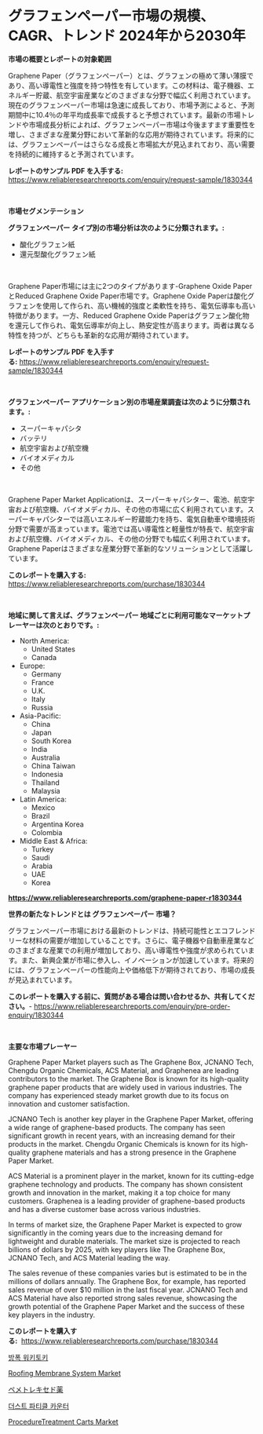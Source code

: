 <p><h1>グラフェンペーパー市場の規模、CAGR、トレンド 2024年から2030年</h1></p><p><strong>市場の概要とレポートの対象範囲</strong></p>
<p><p>Graphene Paper（グラフェンペーパー）とは、グラフェンの極めて薄い薄膜であり、高い導電性と強度を持つ特性を有しています。この材料は、電子機器、エネルギー貯蔵、航空宇宙産業などのさまざまな分野で幅広く利用されています。現在のグラフェンペーパー市場は急速に成長しており、市場予測によると、予測期間中に10.4％の年平均成長率で成長すると予想されています。最新の市場トレンドや市場成長分析によれば、グラフェンペーパー市場は今後ますます重要性を増し、さまざまな産業分野において革新的な応用が期待されています。将来的には、グラフェンペーパーはさらなる成長と市場拡大が見込まれており、高い需要を持続的に維持すると予測されています。</p></p>
<p><strong>レポートのサンプル PDF を入手する:</strong> <a href="https://www.reliableresearchreports.com/enquiry/request-sample/1830344">https://www.reliableresearchreports.com/enquiry/request-sample/1830344</a></p>
<p>&nbsp;</p>
<p><strong>市場セグメンテーション</strong></p>
<p><strong>グラフェンペーパー タイプ別の市場分析は次のように分類されます。:</strong></p>
<p><ul><li>酸化グラフェン紙</li><li>還元型酸化グラフェン紙</li></ul></p>
<p>&nbsp;</p>
<p><p>Graphene Paper市場には主に2つのタイプがあります-Graphene Oxide PaperとReduced Graphene Oxide Paper市場です。Graphene Oxide Paperは酸化グラフェンを使用して作られ、高い機械的強度と柔軟性を持ち、電気伝導率も高い特徴があります。一方、Reduced Graphene Oxide Paperはグラフェン酸化物を還元して作られ、電気伝導率が向上し、熱安定性が高まります。両者は異なる特性を持つが、どちらも革新的な応用が期待されています。</p></p>
<p><strong>レポートのサンプル PDF を入手する:</strong>&nbsp;<a href="https://www.reliableresearchreports.com/enquiry/request-sample/1830344">https://www.reliableresearchreports.com/enquiry/request-sample/1830344</a></p>
<p>&nbsp;</p>
<p><strong> グラフェンペーパー アプリケーション別の市場産業調査は次のように分類されます。:</strong></p>
<p><ul><li>スーパーキャパシタ</li><li>バッテリ</li><li>航空宇宙および航空機</li><li>バイオメディカル</li><li>その他</li></ul></p>
<p>&nbsp;</p>
<p><p>Graphene Paper Market Applicationは、スーパーキャパシター、電池、航空宇宙および航空機、バイオメディカル、その他の市場に広く利用されています。スーパーキャパシターでは高いエネルギー貯蔵能力を持ち、電気自動車や環境技術分野で需要が高まっています。電池では高い導電性と軽量性が特長で、航空宇宙および航空機、バイオメディカル、その他の分野でも幅広く利用されています。Graphene Paperはさまざまな産業分野で革新的なソリューションとして活躍しています。</p></p>
<p><strong>このレポートを購入する:</strong>&nbsp; <a href="https://www.reliableresearchreports.com/purchase/1830344">https://www.reliableresearchreports.com/purchase/1830344</a></p>
<p>&nbsp;</p>
<p><strong>地域に関して言えば、グラフェンペーパー 地域ごとに利用可能なマーケットプレーヤーは次のとおりです。:</strong></p>
<p><ul>
    <li>
        North America:
        <ul>
            <li>United States</li>
            <li>Canada</li>
        </ul>
    </li>
    <li>
        Europe:
        <ul>
            <li>Germany</li>
            <li>France</li>
            <li>U.K.</li>
            <li>Italy</li>
            <li>Russia</li>
        </ul>
    </li>
    <li>
        Asia-Pacific:
        <ul>
            <li>China</li>
            <li>Japan</li>
            <li>South Korea</li>
            <li>India</li>
            <li>Australia</li>
            <li>China Taiwan</li>
            <li>Indonesia</li>
            <li>Thailand</li>
            <li>Malaysia</li>
        </ul>
    </li>
    <li>
        Latin America:
        <ul>
            <li>Mexico</li>
            <li>Brazil</li>
            <li>Argentina Korea</li>
            <li>Colombia</li>
        </ul>
    </li>
    <li>
        Middle East & Africa:
        <ul>
            <li>Turkey</li>
            <li>Saudi</li>
            <li>Arabia</li>
            <li>UAE</li>
            <li>Korea</li>
        </ul>
    </li>
    </ul></p>
<p><strong><a href="https://www.reliableresearchreports.com/graphene-paper-r1830344">https://www.reliableresearchreports.com/graphene-paper-r1830344</a></strong>&nbsp;</p>
<p><strong>世界の新たなトレンドとは グラフェンペーパー 市場？</strong></p>
<p><p>グラフェンペーパー市場における最新のトレンドは、持続可能性とエコフレンドリーな材料の需要が増加していることです。さらに、電子機器や自動車産業などのさまざまな産業での利用が増加しており、高い導電性や強度が求められています。また、新興企業が市場に参入し、イノベーションが加速しています。将来的には、グラフェンペーパーの性能向上や価格低下が期待されており、市場の成長が見込まれています。</p></p>
<p><strong>このレポートを購入する前に、質問がある場合は問い合わせるか、共有してください。</strong>- <a href="https://www.reliableresearchreports.com/enquiry/pre-order-enquiry/1830344">https://www.reliableresearchreports.com/enquiry/pre-order-enquiry/1830344</a></p>
<p>&nbsp;</p>
<p><strong>主要な市場プレーヤー</strong></p>
<p><p>Graphene Paper Market players such as The Graphene Box, JCNANO Tech, Chengdu Organic Chemicals, ACS Material, and Graphenea are leading contributors to the market. The Graphene Box is known for its high-quality graphene paper products that are widely used in various industries. The company has experienced steady market growth due to its focus on innovation and customer satisfaction.</p><p>JCNANO Tech is another key player in the Graphene Paper Market, offering a wide range of graphene-based products. The company has seen significant growth in recent years, with an increasing demand for their products in the market. Chengdu Organic Chemicals is known for its high-quality graphene materials and has a strong presence in the Graphene Paper Market.</p><p>ACS Material is a prominent player in the market, known for its cutting-edge graphene technology and products. The company has shown consistent growth and innovation in the market, making it a top choice for many customers. Graphenea is a leading provider of graphene-based products and has a diverse customer base across various industries.</p><p>In terms of market size, the Graphene Paper Market is expected to grow significantly in the coming years due to the increasing demand for lightweight and durable materials. The market size is projected to reach billions of dollars by 2025, with key players like The Graphene Box, JCNANO Tech, and ACS Material leading the way.</p><p>The sales revenue of these companies varies but is estimated to be in the millions of dollars annually. The Graphene Box, for example, has reported sales revenue of over $10 million in the last fiscal year. JCNANO Tech and ACS Material have also reported strong sales revenue, showcasing the growth potential of the Graphene Paper Market and the success of these key players in the industry.</p></p>
<p><strong>このレポートを購入する:</strong>&nbsp;&nbsp;<a href="https://www.reliableresearchreports.com/purchase/1830344">https://www.reliableresearchreports.com/purchase/1830344</a></p>
<p><p><a href="https://github.com/Howaoole34545/Market-Research-Report-List-1/blob/main/787485929774.md">방폭 워키토키</a></p><p><a href="https://issuu.com/reportprime-2/docs/roofing-membrane-system-market-size-2030.pptx">Roofing Membrane System Market</a></p><p><a href="https://github.com/CloydAbbott2023/Market-Research-Report-List-1/blob/main/960653132719.md">ペメトレキセド薬</a></p><p><a href="https://github.com/sougarounis/Market-Research-Report-List-3/blob/main/862121929773.md">더스트 파티클 카운터</a></p><p><a href="https://spotless-saver-8fd.notion.site/ProcedureTreatment-Carts-Market-Size-and-Market-Trends-Complete-Industry-Overview-2024-to-2031-10ae13b140ff4076b7e541200c52425d">ProcedureTreatment Carts Market</a></p></p>